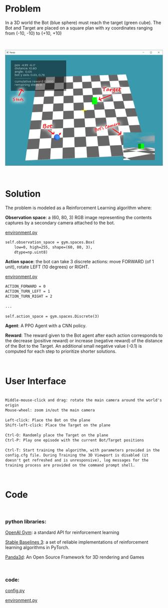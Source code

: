 # Problem


In a 3D world the Bot (blue sphere) must reach the target (green cube). The Bot and Target are placed on a square plan with xy coordinates ranging from (-10, -10) to (+10, +10)

<br/>

![Screenshot](./screenshot-01.png "Bot to target image")

<br/>

# Solution

The problem is modeled as a Reinforcement Learning algorithm where:

**Observation space**: a (60, 80, 3) RGB image representing the contents captures by a secondary camera attached to the bot.

[environment.py](..\environment.py)
```
self.observation_space = gym.spaces.Box(
    low=0, high=255, shape=(60, 80, 3), 
    dtype=np.uint8)
```

**Action space**: the bot can take 3 discrete actions: move FORWARD (of 1 unit), rotate LEFT (10 degrees) or RIGHT.

[environment.py](..\environment.py)
```
ACTION_FORWARD = 0
ACTION_TURN_LEFT = 1
ACTION_TURN_RIGHT = 2

...

self.action_space = gym.spaces.Discrete(3)
```

**Agent**: A PPO Agent with a CNN policy.

**Reward**: The reward given to the Bot agent after each action corresponds to the decrease (positive reward) or increase (negative reward) of the distance of the Bot to the Target. An additional small negative value (-0.1) is computed for each step to prioritize shorter solutions.


<br/>

# User Interface

```

Middle-mouse-click and drag: rotate the main camera around the world's origin
Mouse-wheel: zoom in/out the main camera

Left-click: Place the Bot on the plane
Shift-left-click: Place the Target on the plane

Ctrl-O: Randomly place the Target on the plane
Ctrl-P: Play one episode with the current Bot/Target positions

Ctrl-T: Start training the algorithm, with parameters provided in the config.cfg file. During Training the 3D Viewport is disabled (it doesn't get refreshed and is unresponsive), log messages for the training process are provided on the command prompt shell.

```

<br/>

# Code

<br/>

### python libraries:

[OpenAI Gym](https://www.gymlibrary.dev/): a standard API for reinforcement learning

[Stable Baselines 3](https://stable-baselines3.readthedocs.io/en/master/): a set of reliable implementations of reinforcement learning algorithms in PyTorch. 

[Panda3d](http://www.panda3d.org): An Open Source Framework for 3D rendering and Games

<br/>

### code:
[config.py](..\config.py)

[environment.py](..\environment.py)

